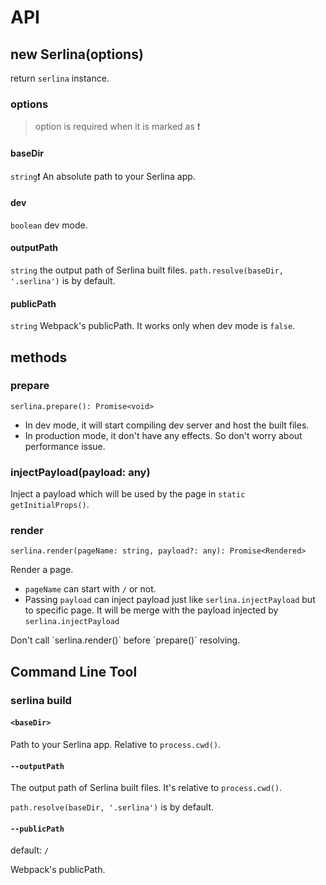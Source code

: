 # API

## new Serlina(options)

return `serlina` instance.

### options

> option is required when it is marked as ❗️

#### baseDir

`string`❗ An absolute path to your Serlina app.

#### dev

`boolean` dev mode.

#### outputPath

`string` the output path of Serlina built files. `path.resolve(baseDir, '.serlina')` is by default.

#### publicPath

`string` Webpack's publicPath. It works only when dev mode is `false`.

## methods

### prepare

`serlina.prepare(): Promise<void>`

- In dev mode, it will start compiling dev server and host the built files.
- In production mode, it don't have any effects. So don't worry about performance issue.

### injectPayload(payload: any)

Inject a payload which will be used by the page in `static getInitialProps()`.

### render

`serlina.render(pageName: string, payload?: any): Promise<Rendered>`

Render a page. 

- `pageName` can start with `/` or not.
- Passing `payload` can inject payload just like `serlina.injectPayload` but to specific page. It will be merge with the payload injected by `serlina.injectPayload`

<p class="warning">Don't call `serlina.render()` before `prepare()` resolving.</p>

## Command Line Tool

### serlina build

#### `<baseDir>`

Path to your Serlina app. Relative to `process.cwd()`.

#### `--outputPath`

The output path of Serlina built files. It's relative to `process.cwd()`. 

`path.resolve(baseDir, '.serlina')` is by default.

#### `--publicPath`

default: `/`

Webpack's publicPath.
